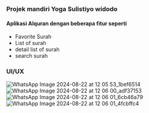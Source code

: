 ### Projek mandiri Yoga Sulistiyo widodo ###
#### Aplikasi Alquran dengan beberapa fitur seperti ####
 - Favorite Surah
 - List of surah
 - detail list of surah
 - search surah
### UI/UX ###

![WhatsApp Image 2024-08-22 at 12 05 53_1bef6514](https://github.com/user-attachments/assets/c6efce59-f296-49a6-8424-92c0285d5b62)
![WhatsApp Image 2024-08-22 at 12 06 00_adf37153](https://github.com/user-attachments/assets/5a304c23-448f-4932-b2c5-1b1f84e82650)
![WhatsApp Image 2024-08-22 at 12 06 01_6cb46a79](https://github.com/user-attachments/assets/1826587b-7d0f-4a89-86bb-b1ef72946287)
![WhatsApp Image 2024-08-22 at 12 06 01_4fcbffc4](https://github.com/user-attachments/assets/bd5ba52e-34ba-4c93-a343-3ca0dc5acba7)
